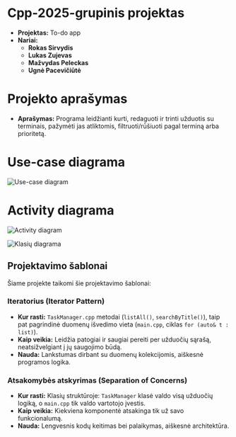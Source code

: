 # Cpp-2025-grupinis projektas
- **Projektas:** To-do app
- **Nariai:**
  - **Rokas Sirvydis**
  - **Lukas Zujevas**
  - **Mažvydas Peleckas**
  - **Ugnė Pacevičiūtė**

# Projekto aprašymas
- **Aprašymas:** Programa leidžianti kurti, redaguoti ir trinti užduotis su terminais, pažymėti jas atliktomis, filtruoti/rūšiuoti pagal terminą arba prioritetą.

# Use-case diagrama
![Use-case diagram](https://github.com/user-attachments/assets/6afb3c2a-881c-409b-a68f-a81efa502baf)

# Activity diagrama
![Activity diagram](https://github.com/user-attachments/assets/cf94452c-05cc-424e-b70b-0f15dce367a1)

![Klasių diagrama](class_diagram.png)

## Projektavimo šablonai

Šiame projekte taikomi šie projektavimo šablonai:

### Iteratorius (Iterator Pattern)
- **Kur rasti:** `TaskManager.cpp` metodai (`listAll()`, `searchByTitle()`), taip pat pagrindinė duomenų išvedimo vieta (`main.cpp`, ciklas `for (auto& t : list)`).
- **Kaip veikia:** Leidžia patogiai ir saugiai pereiti per užduočių sąrašą, neatsižvelgiant į jų saugojimo būdą.
- **Nauda:** Lankstumas dirbant su duomenų kolekcijomis, aiškesnė programos logika.

### Atsakomybės atskyrimas (Separation of Concerns)
- **Kur rasti:** Klasių struktūroje: `TaskManager` klasė valdo visą užduočių logiką, o `main.cpp` tik valdo vartotojo įvestis.
- **Kaip veikia:** Kiekviena komponentė atsakinga tik už savo funkcionalumą.
- **Nauda:** Lengvesnis kodų keitimas bei palaikymas, aiškesnė architektūra.


